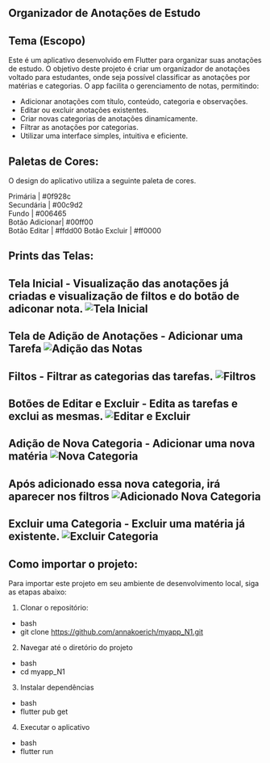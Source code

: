 Organizador de Anotações de Estudo
-
Tema (Escopo)
-
Este é um aplicativo desenvolvido em Flutter para organizar suas anotações de estudo. O objetivo deste projeto é criar um organizador de anotações voltado para estudantes, onde seja possível classificar as anotações por matérias e categorias. O app facilita o gerenciamento de notas, permitindo:

- Adicionar anotações com título, conteúdo, categoria e observações.
- Editar ou excluir anotações existentes.
- Criar novas categorias de anotações dinamicamente.
- Filtrar as anotações por categorias.
- Utilizar uma interface simples, intuitiva e eficiente.

Paletas de Cores:
-
O design do aplicativo utiliza a seguinte paleta de cores.

Primária       | #0f928c   
Secundária     | #00c9d2  
Fundo          | #006465   
Botão Adicionar| #00ff00  
Botão Editar   | #ffdd00
Botão Excluir  | #ff0000

Prints das Telas: 
- 
Tela Inicial - Visualização das anotações já criadas e visualização de filtos e do botão de adiconar nota.
![Tela Inicial](https://github.com/user-attachments/assets/0b311623-5dae-4e3b-bb9c-ab970b63f474)
-
Tela de Adição de Anotações - Adicionar uma Tarefa
![Adição das Notas](https://github.com/user-attachments/assets/5c64a7dc-9cc6-497a-a1fb-4545d39fb519)
-
Filtos - Filtrar as categorias das tarefas.
![Filtros](https://github.com/user-attachments/assets/0282b925-6986-47a6-8e17-6f26df19aa12)
-
Botões de Editar e Excluir - Edita as tarefas e exclui as mesmas.
![Editar e Excluir](https://github.com/user-attachments/assets/4e025dc6-df4d-4df0-9b23-c166cf2dea97)
-
Adição de Nova Categoria - Adicionar uma nova matéria
![Nova Categoria](https://github.com/user-attachments/assets/7f43a62c-399f-4de2-96c6-efaaa5bdd237)
-
Após adicionado essa nova categoria, irá aparecer nos filtros
![Adicionado Nova Categoria](https://github.com/user-attachments/assets/fc72f35b-5a2d-4f4d-a7e2-376f579dcb2b)
-
Excluir uma Categoria - Excluir uma matéria já existente.
![Excluir Categoria](https://github.com/user-attachments/assets/7ac5c516-9f89-469d-81e3-3b4ca05e3f52)
-
Como importar o projeto: 
-
Para importar este projeto em seu ambiente de desenvolvimento local, siga as etapas abaixo:

1. Clonar o repositório:
- bash
- git clone https://github.com/annakoerich/myapp_N1.git

2. Navegar até o diretório do projeto
- bash
- cd myapp_N1

3. Instalar dependências
- bash
- flutter pub get

4. Executar o aplicativo
- bash
- flutter run
